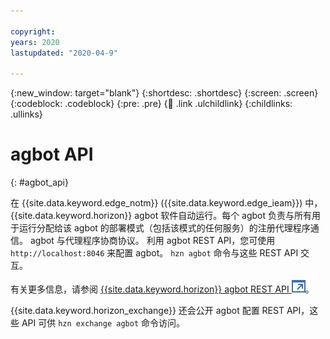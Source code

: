 ```yaml
---

copyright:
years: 2020
lastupdated: "2020-04-9"

---
```


{:new_window: target="blank"}
{:shortdesc: .shortdesc}
{:screen: .screen}
{:codeblock: .codeblock}
{:pre: .pre}
{:child: .link .ulchildlink}
{:childlinks: .ullinks}

# agbot API
{: #agbot_api}

在 {{site.data.keyword.edge_notm}} ({{site.data.keyword.edge_ieam}}) 中，{{site.data.keyword.horizon}} agbot 软件自动运行。每个 agbot 负责与所有用于运行分配给该 agbot 的部署模式（包括该模式的任何服务）的注册代理程序通信。 agbot
与代理程序协商协议。 利用 agbot REST API，您可使用 `http://localhost:8046`
来配置 agbot。 `hzn agbot` 命令与这些 REST API 交互。

有关更多信息，请参阅 [{{site.data.keyword.horizon}} agbot REST API ![在新选项卡中打开](../../images/icons/launch-glyph.svg "在新选项卡中打开")](https://github.com/open-horizon/anax/blob/master/doc/agreement_bot_api.md)。

{{site.data.keyword.horizon_exchange}} 还会公开 agbot 配置 REST API，这些 API 可供 `hzn exchange agbot` 命令访问。
